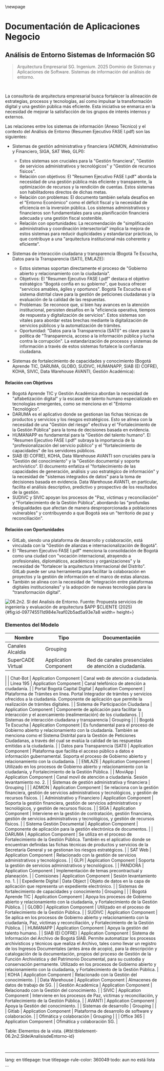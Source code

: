 
<div style="page-break-before: always;"></div>
\newpage

# Documentación de Aplicaciones Negocio

## Análisis de Entorno Sistemas de Información SG

> Arquitectura Empresarial SG.  Ingenium. 2025  Dominio de Sistemas y Aplicaciones de Software. Sistemas de información del análisis de entorno.  

<br>

La consultoría de arquitectura empresarial busca fortalecer la alineación de estrategias, procesos y tecnologías, así como impulsar la transformación digital y una gestión pública más eficiente. Esta iniciativa se enmarca en la necesidad de mejorar la satisfacción de los grupos de interés internos y externos.

Las relaciones entre los sistemas de información (Anexo Técnico) y el contexto del Análisis de Entorno (Resumen Ejecutivo FASE I.pdf) son las siguientes:

* Sistemas de gestión administrativa y financiera (ADMON, Administrativo y Financiero, SIGA, SAT Web, GLPI):
    - Estos sistemas son cruciales para la "Gestión financiera", "Gestión de servicios administrativos y tecnológicos" y "Gestión de recursos físicos".
    - Relación con objetivos: El "Resumen Ejecutivo FASE I.pdf" aborda la necesidad de una gestión pública más eficiente y transparente, la optimización de recursos y la rendición de cuentas. Estos sistemas son habilitadores directos de dichas metas.
    - Relación con problemas: El documento también señala desafíos en el "Entorno Económico" como el déficit fiscal y la necesidad de eficiencia en la inversión pública. Los sistemas administrativos y financieros son fundamentales para una planificación financiera adecuada y una gestión fiscal sostenible.
    - Relación con oportunidades: La recomendación de "simplificación administrativa y coordinación intersectorial" implica la mejora de estos sistemas para reducir duplicidades y estandarizar prácticas, lo que contribuye a una "arquitectura institucional más coherente y eficiente".

* Sistemas de interacción ciudadana y transparencia (Bogotá Te Escucha, Datos para la Transparencia (SATI), EMLAZE):
    - Estos sistemas soportan directamente el proceso de "Gobierno abierto y relacionamiento con la ciudadanía".
    - Objetivos: El "Resumen Ejecutivo FASE I.pdf" destaca el objetivo estratégico "Bogotá confía en su gobierno", que busca ofrecer "servicios amables, ágiles y oportunos". Bogotá Te Escucha es el sistema distrital clave para la gestión de peticiones ciudadanas y la evaluación de la calidad de las respuestas.
    - Problemas: Se reconoce que, si bien hay avances en la atención institucional, persisten desafíos en la "eficiencia operativa, tiempos de respuesta y digitalización de servicios". Estos sistemas son vitales para abordar estas brechas mediante la digitalización de servicios públicos y la automatización de trámites.
    - Oportunidad: "Datos para la Transparencia (SATI)" es clave para la política de "Transparencia, acceso a la información pública y lucha contra la corrupción". La estandarización de procesos y sistemas de información a través de estos sistemas fortalece la confianza ciudadana.

* Sistemas de fortalecimiento de capacidades y conocimiento (Bogotá Aprende TIC, DARUMA, GLOBO, SUDIVC, HUMANAPP, SIAB (El COFRE), KOHA, SIVIC, Data Warehouse AVANTI, Gestión Académica):

#### Relación con Objetivos

- Bogotá Aprende TIC y Gestión Académica abordan la necesidad de "alfabetización digital" y la escasez de talento humano especializado en tecnologías emergentes, como se menciona en el "Entorno Tecnológico".
- DARUMA es el aplicativo donde se gestionan las fichas técnicas de productos y servicios y los riesgos estratégicos. Esto se alinea con la necesidad de una "Gestión del riesgo" efectiva y el "Fortalecimiento de la Gestión Pública" para la toma de decisiones basada en evidencia.
- HUMANAPP es fundamental para la "Gestión del talento humano". El "Resumen Ejecutivo FASE I.pdf" subraya la importancia de la "profesionalización del servicio público" y el "fortalecimiento de capacidades" de los servidores públicos.
- SIAB (El COFRE), KOHA, Data Warehouse AVANTI son cruciales para la "Gestión del conocimiento" y la "Gestión documental y soporte archivístico". El documento enfatiza el "fortalecimiento de las capacidades de generación, análisis y uso estratégico de información" y la necesidad de "sistemas integrados de datos" para la toma de decisiones basada en evidencia. Data Warehouse AVANTI, en particular, facilita el análisis descriptivo, predictivo y prospectivo de los resultados de la gestión.
- SUDIVC y SIVIC apoyan los procesos de "Paz, víctimas y reconciliación" y "Fortalecimiento de la Gestión Pública", abordando las "profundas desigualdades que afectan de manera desproporcionada a poblaciones vulnerables" y contribuyendo a que Bogotá sea un "territorio de paz y reconciliación".

#### Relación con Oportunidades

- GitLab, siendo una plataforma de desarrollo y colaboración, está vinculada con la "Gestión de alianzas e internacionalización de Bogotá".
- El "Resumen Ejecutivo FASE I.pdf" menciona la consolidación de Bogotá como una ciudad con "vocación internacional, atrayendo a profesionales, diplomáticos, académicos y organizaciones" y la necesidad de "fortalecer la arquitectura Internacional del Distrito". GitLab puede ser una herramienta para facilitar la colaboración en proyectos y la gestión de información en el marco de estas alianzas.
- También se alinea con la necesidad de "integración entre plataformas digitales institucionales" y la adopción de nuevas tecnologías para la "transformación digital".

![06.2n2. SI del Analisis de Entorno. _Fuente: Propuesta servicios de ingeniería y evaluación de arquitectura $APP $CLIENTE (2025)_](images/06.2n2.SIdelAnalisisdeEntorno.png){#fig:id-097745511d984e7eaf02b5ad5a93e7a8 width= height=}

### Elementos del Modelo

| Nombre  | Tipo | Documentación |
|---------|------|---------------|
| Canales Alcaldía | Grouping |  |
| SuperCADE Virtual | Application Component | Red de canales presenciales de atención a ciudadanía.
 |
| Chat-Bot | Application Component | Canal web de atención a ciudadanía.
 |
| Línea 195 | Application Component | Canal telefónico de atención a ciudadanía.
 |
| Portal Bogotá Capital Digital | Application Component | Plataforma de Trámites en línea. Portal Integrador de trámites y servicios ofrecidos a la ciudadanía. Componente de aplicación que permite la realización de trámites digitales.
 |
| Sistema de Participación Ciudadana | Application Component | Componente de aplicación para facilitar la interacción y el acercamiento (realimentación) de los ciudadanos.
 |
| Sistemas de interacción ciudadana y transparencia | Grouping |  |
| Bogotá Te Escucha | Application Component | Es fundamental para el proceso de Gobierno abierto y relacionamiento con la ciudadanía. También se menciona como el Sistema Distrital para la Gestión de Peticiones Ciudadanas, a través del cual se evalúa la calidad de las respuestas emitidas a la ciudadanía.
 |
| Datos para Transparencia (SATI) | Application Component | Plataforma que facilita el acceso público a datos e información gubernamental. Soporta el proceso de Gobierno abierto y relacionamiento con la ciudadanía.
 |
| EMLAZE | Application Component | Utilizado en los procesos de Gobierno abierto y relacionamiento con la ciudadanía, y Fortalecimiento de la Gestión Pública.
 |
| MoviApp | Application Component | Canal movil de atención a ciudadanía. Sesión levantamiento no. 2.
 |
| Sistemas de gestión administrativa y financiera | Grouping |  |
| ADMON | Application Component | Se relaciona con la gestión financiera, gestión de servicios administrativos y tecnológicos, y gestión de recursos físicos.
 |
| Administrativo y Financiero | Application Component | Soporta la gestión financiera, gestión de servicios administrativos y tecnológicos, y gestión de recursos físicos.
 |
| SIGA | Application Component | Interviene en la gestión de contratación, gestión financiera, gestión de servicios administrativos y tecnológicos, y gestión de recursos físicos.
 |
| Sistema Gestión Documental | Application Component | Componente de aplicación para la gestión electrónica de documentos.
 |
| DARUMA | Application Component | Se utiliza en el proceso de Fortalecimiento de la Gestión Pública. También es el aplicativo donde se encuentran definidas las fichas técnicas de productos y servicios de la Secretaría General y se gestionan los riesgos estratégicos.
 |
| SAT Web | Application Component | Relacionado con la gestión de servicios administrativos y tecnológicos.
 |
| GLPI | Application Component | Soporta la gestión de servicios administrativos y tecnológicos.
 |
| PANDORA | Application Component | Implementación de temas precontractual y planeación.
 |
| Comisiones | Application Component | Sesión levantamiento no. 1.
 |
| Expediente Digital | Data Object | Objeto de datos en la capa de aplicación que representa un expediente electrónico. |
| Sistemas de fortalecimiento de capacidades y conocimiento | Grouping |  |
| Bogotá Aprende TIC | Application Component | Apoya los procesos de Gobierno abierto y relacionamiento con la ciudadanía, y Fortalecimiento de la Gestión Pública.
 |
| GLOBO | Application Component | Utilizado en el proceso de Fortalecimiento de la Gestión Pública.
 |
| SUDIVC | Application Component | Se aplica en los procesos de Gobierno abierto y relacionamiento con la ciudadanía, Paz, víctimas y reconciliación, y Fortalecimiento de la Gestión Pública.
 |
| HUMANAPP | Application Component | Apoya la gestión del talento humano.
 |
| SIAB (El COFRE) | Application Component | Sistema de Información del Archivo de Bogotá SIAB. Permite automatizar los procesos archivísticos y técnicos que realiza el Archivo, tales como llevar un registro de los Ingresos Documentales (antes área de acopio), para la descripción y catalogación de la documentación, propios del proceso de Gestión de la Función Archivística y del Patrimonio Documental, para su custodia y conservación permanente. Utilizado en los procesos de Gobierno abierto y relacionamiento con la ciudadanía, y Fortalecimiento de la Gestión Pública.
 |
| KOHA | Application Component | Relacionado con la Gestión del conocimiento.
 |
| Data Warehouse | Application Component | Almacenes de datos de trabajo de SG.
 |
| Gestión Académica | Application Component | Relacionado con la Gestión del conocimiento.
 |
| SIVIC | Application Component | Interviene en los procesos de Paz, víctimas y reconciliación, y Fortalecimiento de la Gestión Pública.
 |
| AVANTI | Application Component | Apoya la Gestión del conocimiento.
 |
| Sistemas de desarrollo | Grouping |  |
| Gitlab | Application Component | Plataforma de desarrollo de software y colaboración.
 |
| Ofimática y colaboración | Grouping |  |
| Office 365 | Application Component | Ofimática y colaboración SG.
 |

Table: Elementos de la vista. {#tbl:tblelement-06.2n2.SIdelAnalisisdeEntorno-id}

<br>




---
lang: en
titlepage: true
titlepage-rule-color: 360049
todo: aun no está lista
...

